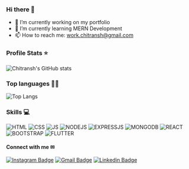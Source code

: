 ### Hi there 👋

- 🔭 I’m currently working on my portfolio
- 🌱 I’m currently learning MERN Development
- 📫 How to reach me: work.chitransh@gmail.com

<!--
**chitranshjain/chitranshjain** is a ✨ _special_ ✨ repository because its `README.md` (this file) appears on your GitHub profile.

Here are some ideas to get you started:

- 🔭 I’m currently working on ...
- 🌱 I’m currently learning ...
- 👯 I’m looking to collaborate on ...
- 🤔 I’m looking for help with ...
- 💬 Ask me about ...
- 📫 How to reach me: ...
- 😄 Pronouns: ...
- ⚡ Fun fact: ...
-->

### Profile Stats ⭐

![Chitransh's GitHub stats](https://github-readme-stats.vercel.app/api?username=chitranshjain&show_icons=true&theme=radical)

### Top languages 👨‍💻

![Top Langs](https://github-readme-stats.vercel.app/api/top-langs/?username=chitranshjain&layout=compact&theme=radical)

### Skills 💻
![HTML](https://img.shields.io/badge/HTML-239120?style=for-the-badge&logo=html5&logoColor=white)
![CSS](https://img.shields.io/badge/CSS3-1572B6?style=for-the-badge&logo=css3&logoColor=white)
![JS](https://img.shields.io/badge/JavaScript-323330?style=for-the-badge&logo=javascript&logoColor=F7DF1E)
![NODEJS](	https://img.shields.io/badge/Node.js-43853D?style=for-the-badge&logo=node.js&logoColor=white)
![EXPRESSJS](https://img.shields.io/badge/Express.js-404D59?style=for-the-badge)
![MONGODB](	https://img.shields.io/badge/MongoDB-4EA94B?style=for-the-badge&logo=mongodb&logoColor=white)
![REACT](https://img.shields.io/badge/React-20232A?style=for-the-badge&logo=react&logoColor=61DAFB)
![BOOTSTRAP](https://img.shields.io/badge/Bootstrap-563D7C?style=for-the-badge&logo=bootstrap&logoColor=white)
![FLUTTER](https://img.shields.io/badge/Flutter-02569B?style=for-the-badge&logo=flutter&logoColor=white)

#### Connect with me ✉
[![Instagram Badge](https://img.shields.io/badge/-chitransh.jainn-e4405f?style=flat-square&logo=Instagram&logoColor=white&link=https://www.instagram.com/chitransh.jainn/)](https://www.instagram.com/chitransh.jain/)
[![Gmail Badge](https://img.shields.io/badge/-work.chitransh-d14836?style=flat-square&logo=Gmail&logoColor=white&link=mailto:work.chitransh@gmail.com)](mailto:work.chitransh@gmail.com)
[![Linkedin Badge](https://img.shields.io/badge/-ChitranshJain-blue?style=flat-square&logo=Linkedin&logoColor=white&link=https://www.linkedin.com/in/chitransh-jain-31b0771b0/)](https://www.linkedin.com/in/chitransh-jain-31b0771b0/)
<br />
